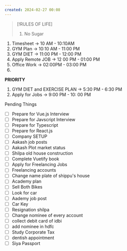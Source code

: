 ```yaml
---
created: 2024-02-27 00:08
---
```


> [!RULES OF LIFE]
>
> 1. No Sugar
> 

1. Timesheet -> 10 AM - 10:10AM 
2. GYM Plan -> 10:10 AM - 11:00 PM
3. GYM DIET -> 11:00 PM - 12:00 PM
4. Apply Remote JOB -> 12 00 PM - 01:00 PM
5. Office Work -> 02:00PM - 03:00 PM
6. 

**PRIORITY**

1. GYM DIET and EXERCISE PLAN -> 5:30 PM - 6:30 PM
2. Apply for Jobs -> 9:00 PM - 10: 00 PM

Pending Things

- [ ] Prepare for Vue.js Interview
- [ ] Prepare for Javscript Interview
- [ ] Prepare for Typescript
- [ ] Prepare for React.js
- [ ] Company SETUP
- [ ] Aakash job posts
- [ ] Aakash Plot market status
- [ ] Shilpa old house construction
- [ ] Complete Vuetify book
- [ ] Apply for Freelancing Jobs
- [ ] Freelancing accounts
- [ ] Change name plate of shippu's house 
- [ ] Academy plan 
- [ ] Sell Both Bikes
- [ ] Look for car
- [ ] Aademy job post
- [ ] Car Key 
- [ ] Resignation shilpa
- [ ] Change nominee of every account
- [ ] collect debit card of idbi
- [ ] add nominee in hdfc 
- [ ] Study Corporate Tax
- [ ] dentish appointment
- [ ] Siya Passport